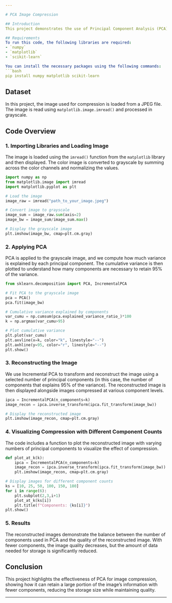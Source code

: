 ```yaml
---

# PCA Image Compression

## Introduction
This project demonstrates the use of Principal Component Analysis (PCA) and Incremental PCA (IPCA) for image compression. The image is first converted to grayscale, and then PCA is applied to reduce the dimensionality while retaining a significant portion of the original variance. The reduced image is reconstructed using the principal components.

## Requirements
To run this code, the following libraries are required:
- `numpy`
- `matplotlib`
- `scikit-learn`

You can install the necessary packages using the following commands:
```bash
pip install numpy matplotlib scikit-learn
```

## Dataset
In this project, the image used for compression is loaded from a JPEG file. The image is read using `matplotlib.image.imread()` and processed in grayscale.

## Code Overview
### 1. Importing Libraries and Loading Image
The image is loaded using the `imread()` function from the `matplotlib` library and then displayed. The color image is converted to grayscale by summing across the color channels and normalizing the values.
```python
import numpy as np
from matplotlib.image import imread
import matplotlib.pyplot as plt

# Load the image
image_raw = imread("path_to_your_image.jpeg")

# Convert image to grayscale
image_sum = image_raw.sum(axis=2)
image_bw = image_sum/image_sum.max()

# Display the grayscale image
plt.imshow(image_bw, cmap=plt.cm.gray)
```

### 2. Applying PCA
PCA is applied to the grayscale image, and we compute how much variance is explained by each principal component. The cumulative variance is then plotted to understand how many components are necessary to retain 95% of the variance.

```python
from sklearn.decomposition import PCA, IncrementalPCA

# Fit PCA to the grayscale image
pca = PCA()
pca.fit(image_bw)

# Cumulative variance explained by components
var_cumu = np.cumsum(pca.explained_variance_ratio_)*100
k = np.argmax(var_cumu>95)

# Plot cumulative variance
plt.plot(var_cumu)
plt.axvline(x=k, color="k", linestyle="--")
plt.axhline(y=95, color="r", linestyle="--")
plt.show()
```

### 3. Reconstructing the Image
We use Incremental PCA to transform and reconstruct the image using a selected number of principal components (in this case, the number of components that explains 95% of the variance). The reconstructed image is then displayed alongside images compressed at various component levels.

```python
ipca = IncrementalPCA(n_components=k)
image_recon = ipca.inverse_transform(ipca.fit_transform(image_bw))

# Display the reconstructed image
plt.imshow(image_recon, cmap=plt.cm.gray)
```

### 4. Visualizing Compression with Different Component Counts
The code includes a function to plot the reconstructed image with varying numbers of principal components to visualize the effect of compression.

```python
def plot_at_k(k):
    ipca = IncrementalPCA(n_components=k)
    image_recon = ipca.inverse_transform(ipca.fit_transform(image_bw))
    plt.imshow(image_recon, cmap=plt.cm.gray)

# Display images for different component counts
ks = [10, 25, 50, 100, 150, 180]
for i in range(6):
    plt.subplot(2,3,i+1)
    plot_at_k(ks[i])
    plt.title(f"Components: {ks[i]}")
plt.show()
```

### 5. Results
The reconstructed images demonstrate the balance between the number of components used in PCA and the quality of the reconstructed image. With fewer components, the image quality decreases, but the amount of data needed for storage is significantly reduced.

## Conclusion
This project highlights the effectiveness of PCA for image compression, showing how it can retain a large portion of the image’s information with fewer components, reducing the storage size while maintaining quality.

---
```

